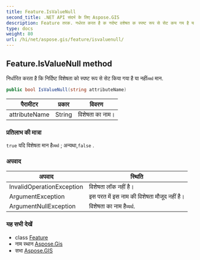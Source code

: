 ```yaml
---
title: Feature.IsValueNull
second_title: .NET API संदर्भ के लिए Aspose.GIS
description: Feature तरक. नर्धरत करत है क नर्दष्ट वशेषत क स्पष्ट रूप से सेट कय गय है य नहंव्यर्थ मन.
type: docs
weight: 80
url: /hi/net/aspose.gis/feature/isvaluenull/
---
```

## Feature.IsValueNull method

निर्धारित करता है कि निर्दिष्ट विशेषता को स्पष्ट रूप से सेट किया गया है या नहीं`व्यर्थ` मान.

```csharp
public bool IsValueNull(string attributeName)
```

| पैरामीटर | प्रकार | विवरण |
| --- | --- | --- |
| attributeName | String | विशेषता का नाम। |

### प्रतिलाभ की मात्रा

`true` यदि विशेषता मान है`व्यर्थ` ; अन्यथा,`false` .

### अपवाद

| अपवाद | स्थिति |
| --- | --- |
| InvalidOperationException | विशेषता लॉक नहीं है। |
| ArgumentException | इस परत में इस नाम की विशेषता मौजूद नहीं है। |
| ArgumentNullException | विशेषता का नाम है`व्यर्थ`. |

### यह सभी देखें

* class [Feature](../)
* नाम स्थान [Aspose.Gis](../../feature/)
* सभा [Aspose.GIS](../../../)


